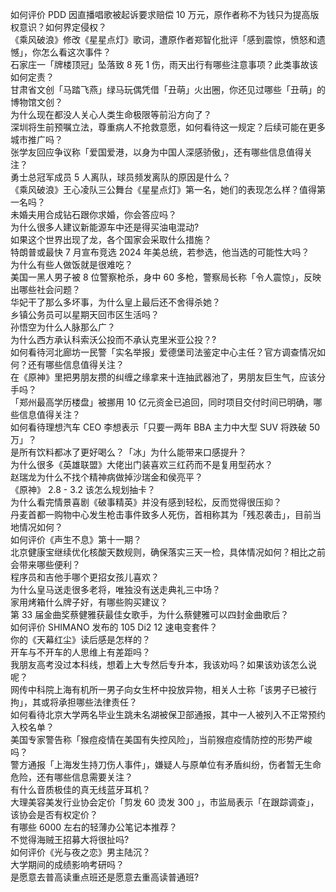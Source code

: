 如何评价 PDD 因直播唱歌被起诉要求赔偿 10 万元，原作者称不为钱只为提高版权意识？如何界定侵权？  
《乘风破浪》修改《星星点灯》歌词，遭原作者郑智化批评「感到震惊，愤怒和遗憾」，你怎么看这次事件？  
石家庄一「牌楼顶冠」坠落致 8 死 1 伤，雨天出行有哪些注意事项？此类事故该如何定责？  
甘肃省文创「马踏飞燕」绿马玩偶凭借「丑萌」火出圈，你还见过哪些「丑萌」的博物馆文创？  
为什么现在都没人关心人类生命极限等前沿方向了？  
深圳将生前预嘱立法，尊重病人不抢救意愿，如何看待这一规定？后续可能在更多城市推广吗？  
张学友回应争议称「爱国爱港，以身为中国人深感骄傲」，还有哪些信息值得关注？  
勇士总冠军成员 5 人离队，球员频发离队的原因是什么？  
《乘风破浪》王心凌队三公舞台《星星点灯》第一名，她们的表现怎么样？值得第一名吗？  
未婚夫用合成钻石跟你求婚，你会答应吗？  
为什么很多人建议新能源车中还是得买油电混动?  
如果这个世界出现了龙，各个国家会采取什么措施？  
特朗普或最快 7 月宣布竞选 2024 年美总统，若参选，他当选的可能性大吗？  
为什么有些人做饭就是很难吃？  
美国一黑人男子被 8 位警察枪杀，身中 60 多枪，警察局长称「令人震惊」，反映出哪些社会问题？  
华妃干了那么多坏事，为什么皇上最后还不舍得杀她？  
乡镇公务员可以星期天回市区生活吗？  
孙悟空为什么人脉那么广？  
为什么西方承认科索沃公投而不承认克里米亚公投？?  
如何看待河北廊坊一民警「实名举报」爱德堡司法鉴定中心主任？官方调查情况如何？还有哪些信息值得关注？  
在《原神》里把男朋友攒的纠缠之缘拿来十连抽武器池了，男朋友巨生气，应该分手吗？  
「郑州最高学历楼盘」被挪用 10 亿元资金已追回，同时项目交付时间已明确，哪些信息值得关注？  
如何看待理想汽车 CEO 李想表示「只要一两年 BBA 主力中大型 SUV 将跌破 50 万」？  
是所有饮料都冰了更好喝么？「冰」为什么能带来口感提升？  
为什么很多《英雄联盟》大佬出门装喜欢三红药而不是复用型药水？  
赵瑞龙为什么不找个精神病做掉沙瑞金和侯亮平？  
《原神》 2.8 - 3.2 该怎么规划抽卡？  
为什么看完情景喜剧《破事精英》并没有感到轻松，反而觉得很压抑？  
丹麦首都一购物中心发生枪击事件致多人死伤，首相称其为「残忍袭击」，目前当地情况如何？  
如何评价《声生不息》第十一期？  
北京健康宝继续优化核酸天数规则，确保落实三天一检，具体情况如何？相比之前会带来哪些便利？  
程序员和吉他手哪个更招女孩儿喜欢？  
为什么皇马送走很多老将，唯独没有送走典礼三中场？  
家用烤箱什么牌子好，有哪些购买建议？  
第 33 届金曲奖蔡健雅获最佳女歌手，为什么蔡健雅可以四封金曲歌后？  
如何评价 SHIMANO 发布的 105 Di2 12 速电变套件？  
你的《天幕红尘》读后感是怎样的？  
开车与不开车的人思维上有差距吗？  
我朋友高考没过本科线，想着上大专然后专升本，我该劝吗？如果该劝该怎么说呢？  
网传中科院上海有机所一男子向女生杯中投放异物，相关人士称「该男子已被行拘」，其或将承担哪些法律责任？  
如何看待北京大学两名毕业生跳未名湖被保卫部通报，其中一人被列入不正常预约入校名单？  
美国专家警告称「猴痘疫情在美国有失控风险」，当前猴痘疫情防控的形势严峻吗？  
警方通报「上海发生持刀伤人事件」，嫌疑人与原单位有矛盾纠纷，伤者暂无生命危险，还有哪些信息需要关注？  
有什么音质极佳的真无线蓝牙耳机？  
大理美容美发行业协会定价「剪发 60 烫发 300 」，市监局表示「在跟踪调查」，该协会是否有权定价？  
有哪些 6000 左右的轻薄办公笔记本推荐？  
不觉得海贼王招募大将很扯吗?  
如何评价《光与夜之恋》男主陆沉？  
大学期间的成绩影响考研吗？  
是愿意去普高读重点班还是愿意去重高读普通班?  
